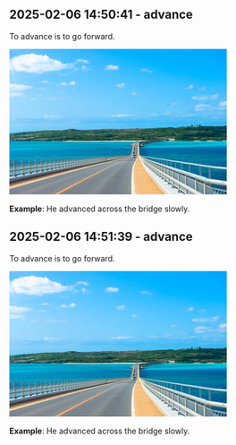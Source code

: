 
## 2025-02-06 14:50:41 - advance
To advance is to go forward.

![Image](https://raw.githubusercontent.com/toledorodrigow/Anki-Flashcard/main/images/advance_20250206145040.jpg)


**Example**: He advanced across the bridge slowly.

## 2025-02-06 14:51:39 - advance
To advance is to go forward.

![Image](https://raw.githubusercontent.com/toledorodrigow/Anki-Flashcard/main/images/advance_20250206145138.jpg)


**Example**: He advanced across the bridge slowly.

